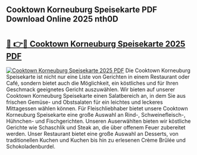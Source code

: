 ## Cooktown Korneuburg Speisekarte PDF Download Online 2025 nth0D

# <h2><a href="http://gcbcugh.nevu.top/?p=Cooktown+Korneuburg+Speisekarte">🔗 👉🔴 Cooktown Korneuburg Speisekarte 2025 PDF</a></h2>

[![Cooktown Korneuburg Speisekarte 2025 PDF](https://i.imgur.com/dBaPXMq.png)](http://gcbcugh.nevu.top/?p=Cooktown+Korneuburg+Speisekarte)
Die Cooktown Korneuburg Speisekarte ist nicht nur eine Liste von Gerichten in einem Restaurant oder Café, sondern bietet auch die Möglichkeit, ein köstliches und für Ihren Geschmack geeignetes Gericht auszuwählen. Wir bieten auf unserer Cooktown Korneuburg Speisekarte einen Salatbereich an, in dem Sie aus frischen Gemüse- und Obstsalaten für ein leichtes und leckeres Mittagessen wählen können. Für Fleischliebhaber bietet unsere Cooktown Korneuburg Speisekarte eine große Auswahl an Rind-, Schweinefleisch-, Hühnchen- und Fischgerichten. Unseren Auserwählten bieten wir köstliche Gerichte wie Schaschlik und Steak an, die über offenem Feuer zubereitet werden. Unser Restaurant bietet eine große Auswahl an Desserts, von traditionellen Kuchen und Kuchen bis hin zu erlesenen Crème Brûlée und Schokoladenburdel.
